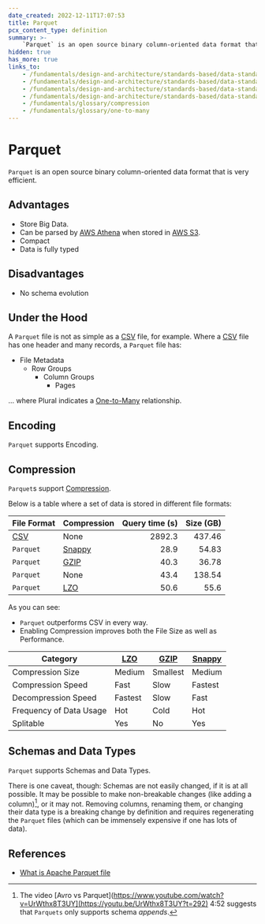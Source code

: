 ```yaml
---
date_created: 2022-12-11T17:07:53
title: Parquet
pcx_content_type: definition
summary: >-
    `Parquet` is an open source binary column-oriented data format that is very efficient.
hidden: true
has_more: true
links_to:
    - /fundamentals/design-and-architecture/standards-based/data-standards/csv
    - /fundamentals/design-and-architecture/standards-based/data-standards/gzip
    - /fundamentals/design-and-architecture/standards-based/data-standards/lzo
    - /fundamentals/design-and-architecture/standards-based/data-standards/snappy
    - /fundamentals/glossary/compression
    - /fundamentals/glossary/one-to-many
---
```


# Parquet

`Parquet` is an open source binary column-oriented data format that is very efficient.

## Advantages

-   Store Big Data.
-   Can be parsed by [AWS Athena](/fundamentals/glossary/aws/#athena) when stored in [AWS S3](/fundamentals/glossary/aws/#s3).
-   Compact
-   Data is fully typed

## Disadvantages

-   No schema evolution

## Under the Hood

A `Parquet` file is not as simple as a [CSV](/fundamentals/design-and-architecture/standards-based/data-standards/csv) file, for example. Where a [CSV](/fundamentals/design-and-architecture/standards-based/data-standards/csv) file has one header and many records, a `Parquet` file has:

-   File Metadata
    -   Row Groups
        -   Column Groups
            -   Pages

... where Plural indicates a [One-to-Many](/fundamentals/glossary/one-to-many) relationship.

## Encoding

`Parquet` supports Encoding.

## Compression

`Parquet`s support [Compression](/fundamentals/glossary/compression).

Below is a table where a set of data is stored in different file formats:

| File Format                                                                     | Compression                                                                           | Query time (s) | Size (GB) |
| ------------------------------------------------------------------------------- | ------------------------------------------------------------------------------------- | -------------: | --------: |
| [CSV](/fundamentals/design-and-architecture/standards-based/data-standards/csv) | None                                                                                  |         2892.3 |    437.46 |
| `Parquet`                                                                       | [Snappy](/fundamentals/design-and-architecture/standards-based/data-standards/snappy) |           28.9 |     54.83 |
| `Parquet`                                                                       | [GZIP](/fundamentals/design-and-architecture/standards-based/data-standards/gzip)     |           40.3 |     36.78 |
| `Parquet`                                                                       | None                                                                                  |           43.4 |    138.54 |
| `Parquet`                                                                       | [LZO](/fundamentals/design-and-architecture/standards-based/data-standards/lzo)       |           50.6 |      55.6 |

As you can see:

-   `Parquet` outperforms CSV in every way.
-   Enabling Compression improves both the File Size as well as Performance.

| Category                | [LZO](/fundamentals/design-and-architecture/standards-based/data-standards/lzo) | [GZIP](/fundamentals/design-and-architecture/standards-based/data-standards/gzip) | [Snappy](/fundamentals/design-and-architecture/standards-based/data-standards/snappy) |
| ----------------------- | ------------------------------------------------------------------------------- | --------------------------------------------------------------------------------- | ------------------------------------------------------------------------------------- |
| Compression Size        | Medium                                                                          | Smallest                                                                          | Medium                                                                                |
| Compression Speed       | Fast                                                                            | Slow                                                                              | Fastest                                                                               |
| Decompression Speed     | Fastest                                                                         | Slow                                                                              | Fast                                                                                  |
| Frequency of Data Usage | Hot                                                                             | Cold                                                                              | Hot                                                                                   |
| Splitable               | Yes                                                                             | No                                                                                | Yes                                                                                   |

## Schemas and Data Types

`Parquet` supports Schemas and Data Types.

There is one caveat, though: Schemas are not easily changed, if it is at all possible. It may be possible to make non-breakable changes (like adding a column)[^1], or it may not. Removing columns, renaming them, or changing their data type is a breaking change by definition and requires regenerating the `Parquet` files (which can be immensely expensive if one has lots of data).

## References

-   [What is Apache Parquet file](https://www.youtube.com/watch?v=PaDUxrI6ThA)

[^1]: The video [Avro vs Parquet](https://www.youtube.com/watch?v=UrWthx8T3UY](https://youtu.be/UrWthx8T3UY?t=292) 4:52 suggests that `Parquets` only supports schema _appends_.
